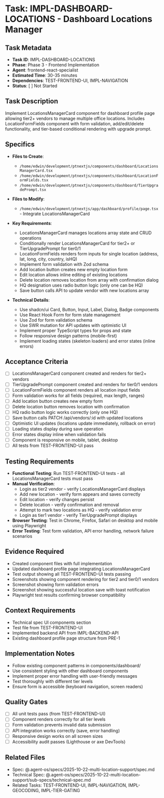 # Task: IMPL-DASHBOARD-LOCATIONS - Dashboard Locations Manager

## Task Metadata
- **Task ID**: IMPL-DASHBOARD-LOCATIONS
- **Phase**: Phase 3 - Frontend Implementation
- **Agent**: frontend-react-specialist
- **Estimated Time**: 30-35 minutes
- **Dependencies**: TEST-FRONTEND-UI, IMPL-NAVIGATION
- **Status**: [ ] Not Started

## Task Description
Implement LocationsManagerCard component for dashboard profile page allowing tier2+ vendors to manage multiple office locations. Includes LocationFormFields component with form validation, add/edit/delete functionality, and tier-based conditional rendering with upgrade prompt.

## Specifics
- **Files to Create**:
  - `/home/edwin/development/ptnextjs/components/dashboard/LocationsManagerCard.tsx`
  - `/home/edwin/development/ptnextjs/components/dashboard/LocationFormFields.tsx`
  - `/home/edwin/development/ptnextjs/components/dashboard/TierUpgradePrompt.tsx`

- **Files to Modify**:
  - `/home/edwin/development/ptnextjs/app/dashboard/profile/page.tsx` - Integrate LocationsManagerCard

- **Key Requirements**:
  - LocationsManagerCard manages locations array state and CRUD operations
  - Conditionally render LocationsManagerCard for tier2+ or TierUpgradePrompt for tier0/1
  - LocationFormFields renders form inputs for single location (address, lat, long, city, country, isHQ)
  - Implement form validation with Zod schema
  - Add location button creates new empty location form
  - Edit location allows inline editing of existing locations
  - Delete location removes location from array with confirmation dialog
  - HQ designation uses radio button logic (only one can be HQ)
  - Save button calls API to update vendor with new locations array

- **Technical Details**:
  - Use shadcn/ui Card, Button, Input, Label, Dialog, Badge components
  - Use React Hook Form for form state management
  - Use Zod for form validation schema
  - Use SWR mutation for API updates with optimistic UI
  - Implement proper TypeScript types for props and state
  - Follow responsive design patterns (mobile-first)
  - Implement loading states (skeleton loaders) and error states (inline errors)

## Acceptance Criteria
- [ ] LocationsManagerCard component created and renders for tier2+ vendors
- [ ] TierUpgradePrompt component created and renders for tier0/1 vendors
- [ ] LocationFormFields component renders all location input fields
- [ ] Form validation works for all fields (required, max length, ranges)
- [ ] Add location button creates new empty form
- [ ] Delete location button removes location with confirmation
- [ ] HQ radio button logic works correctly (only one HQ)
- [ ] Save button calls PATCH /api/vendors/:id with updated locations
- [ ] Optimistic UI updates (locations update immediately, rollback on error)
- [ ] Loading states display during save operation
- [ ] Error states display inline when validation fails
- [ ] Component is responsive on mobile, tablet, desktop
- [ ] All tests from TEST-FRONTEND-UI pass

## Testing Requirements
- **Functional Testing**: Run TEST-FRONTEND-UI tests - all LocationsManagerCard tests must pass
- **Manual Verification**:
  - Login as tier2 vendor - verify LocationsManagerCard displays
  - Add new location - verify form appears and saves correctly
  - Edit location - verify changes persist
  - Delete location - verify confirmation and removal
  - Attempt to mark two locations as HQ - verify validation error
  - Login as tier1 vendor - verify TierUpgradePrompt displays
- **Browser Testing**: Test in Chrome, Firefox, Safari on desktop and mobile using Playwright
- **Error Testing**: Test form validation, API error handling, network failure scenarios

## Evidence Required
- Created component files with full implementation
- Updated dashboard profile page integrating LocationsManagerCard
- Test output showing all TEST-FRONTEND-UI tests passing
- Screenshots showing component rendering for tier2 and tier0/1 vendors
- Screenshot showing form validation errors
- Screenshot showing successful location save with toast notification
- Playwright test results confirming browser compatibility

## Context Requirements
- Technical spec UI components section
- Test file from TEST-FRONTEND-UI
- Implemented backend API from IMPL-BACKEND-API
- Existing dashboard profile page structure from PRE-1

## Implementation Notes
- Follow existing component patterns in components/dashboard/
- Use consistent styling with other dashboard components
- Implement proper error handling with user-friendly messages
- Test thoroughly with different tier levels
- Ensure form is accessible (keyboard navigation, screen readers)

## Quality Gates
- [ ] All unit tests pass (from TEST-FRONTEND-UI)
- [ ] Component renders correctly for all tier levels
- [ ] Form validation prevents invalid data submission
- [ ] API integration works correctly (save, error handling)
- [ ] Responsive design works on all screen sizes
- [ ] Accessibility audit passes (Lighthouse or axe DevTools)

## Related Files
- Spec: @.agent-os/specs/2025-10-22-multi-location-support/spec.md
- Technical Spec: @.agent-os/specs/2025-10-22-multi-location-support/sub-specs/technical-spec.md
- Related Tasks: TEST-FRONTEND-UI, IMPL-NAVIGATION, IMPL-GEOCODING, IMPL-TIER-GATING
